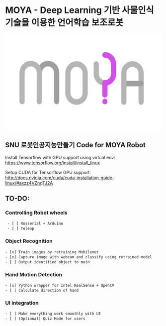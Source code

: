 # MOYA - Deep Learning 기반 사물인식 기술을 이용한 언어학습 보조로봇

<img align="center" width="537" height="311"
     title="moya logo" src="./moya.PNG">

## SNU 로봇인공지능만들기 Code for MOYA Robot


Install Tensorflow with GPU support using virtual env:
https://www.tensorflow.org/install/install_linux

Setup CUDA for Tensorflow GPU support:
http://docs.nvidia.com/cuda/cuda-installation-guide-linux/#axzz4VZnqTJ2A

## TO-DO:
### Controlling Robot wheels
     - [ ] Rosserial + Arduino
     - [ ] Teleop
### Object Recognition
    - [x] Train images by retraining Mobilenet
    - [x] Capture image with webcam and classify using retrained model
    - [ ] Output identified object to main
### Hand Motion Detection
    - [x] Python wrapper for Intel RealSense + OpenCV
    - [ ] Calculate direction of hand
### UI integration
    - [ ] Make everything work smoothly with UI
    - [ ] (Optional) Quiz Mode for users


